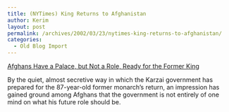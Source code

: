 ```yaml
---
title: (NYTimes) King Returns to Afghanistan
author: Kerim
layout: post
permalink: /archives/2002/03/23/nytimes-king-returns-to-afghanistan/
categories:
  - Old Blog Import
---
```

<a href="http://www.nytimes.com/2002/03/23/international/asia/23AFGH.html?tntemail0" onclick="_gaq.push(['_trackEvent', 'outbound-article', 'http://www.nytimes.com/2002/03/23/international/asia/23AFGH.html?tntemail0', 'Afghans Have a Palace, but Not a Role, Ready for the Former King']);" >Afghans Have a Palace, but Not a Role, Ready for the Former King</a>

By the quiet, almost secretive way in which the Karzai government has prepared for the 87-year-old former monarch&#8217;s return, an impression has gained ground among Afghans that the government is not entirely of one mind on what his future role should be.

